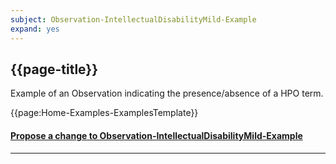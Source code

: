 ```yaml
---
subject: Observation-IntellectualDisabilityMild-Example
expand: yes
---
```


## {{page-title}}

Example of an Observation indicating the presence/absence of a HPO term.

{{page:Home-Examples-ExamplesTemplate}}



<div id="Feedback" class="tabcontent">
<h4><a href='https://simplifier.net/NHS-Digital-FHIR-Genomics-Implementation-Guide/Observation-IntellectualDisabilityMild-Example/~issues?level=File' target="_blank">Propose a change to Observation-IntellectualDisabilityMild-Example</a></h4>
</div>

---